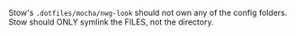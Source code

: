 Stow's `.dotfiles/mocha/nwg-look` should not own any of the config folders. Stow should ONLY symlink the FILES, not the directory. 
